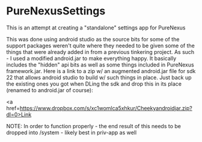 # PureNexusSettings
This is an attempt at creating a "standalone" settings app for PureNexus

This was done using android studio as the source bits for some of the support packages weren't quite where they needed to be given some of the things that were already added in from a previous tinkering project. 
As such - I used a modified android.jar to make everything happy. It basically includes the "hidden" api bits as well as some things included in PureNexus framework.jar.
Here is a link to a zip w/ an augmented android.jar file for sdk 22 that allows android studio to build w/ such things in place. Just back up the existing ones you got when DLing the sdk and drop this in its place (renamed to android.jar of course):

<a href=https://www.dropbox.com/s/xc1womlca5xhkur/Cheekyandroidjar.zip?dl=0>Link</a>

NOTE: In order to function properly - the end result of this needs to be dropped into /system - likely best in priv-app as well
